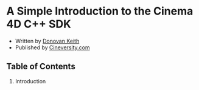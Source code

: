 # A Simple Introduction to the Cinema 4D C++ SDK
- Written by [Donovan Keith](http://www.donovankeith.com)
- Published by [Cineversity.com](http://www.cineversity.com)

## Table of Contents

1. Introduction

